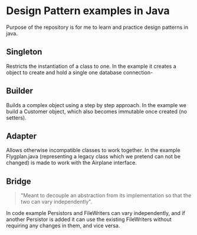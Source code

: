 # Design Pattern examples in Java
Purpose of the repository is for me to learn and practice design patterns in java.

## Singleton
Restricts the instantiation of a class to one. 
In the example it creates a object to create and hold a single one database connection-

## Builder
Builds a complex object using a step by step approach. 
In the example we build a Customer object, which also becomes immutable once created (no setters).

## Adapter
Allows otherwise incompatible classes to work together.
In the example Flygplan.java 
(representing a legacy class which we pretend can not be changed) 
is made to work with the Airplane interface.

## Bridge
> "Meant to decouple an abstraction from its implementation so that the two can vary independently".

In code example Persistors and FileWriters can vary independently, 
and if another Persistor is added it can use the existing FileWriters without requiring any changes in them,
and vice versa.
